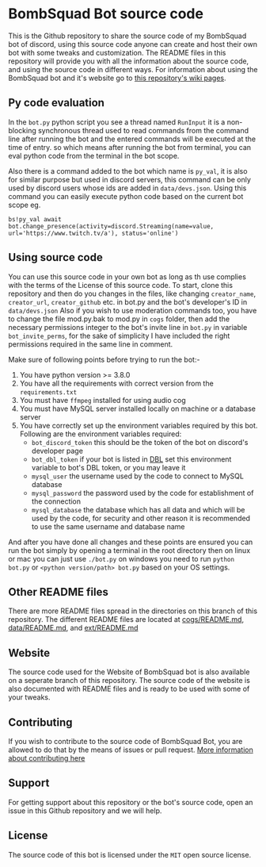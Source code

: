 # BombSquad Bot source code
This is the Github repository to share the source code of my BombSquad bot of discord,
 using this source code anyone can create and host their own bot with some tweaks and customization.
 The README files in this repository will provide you with all the information about the source code,
 and using the source code in different ways. For information about using the BombSquad bot and it's
 website go to [this repository's wiki pages](https://github.com/I-Am-The-Great/BombSquad-Bot/wiki).

## Py code evaluation
In the `bot.py` python script you see a thread named `RunInput` it is a non-blocking synchronous thread
 used to read commands from the command line after running the bot and the entered commands will be
 executed at the time of entry. so which means after running the bot from terminal, you can eval
 python code from the terminal in the bot scope.

Also there is a command added to the bot which name is `py_val`, it is also for similar purpose but
 used in discord servers, this command can be only used by discord users whose ids are added in `data/devs.json`.
 Using this command you can easily execute python code based on the current bot scope eg.
```
bs!py_val await bot.change_presence(activity=discord.Streaming(name=value, url='https://www.twitch.tv/a'), status='online')
```

## Using source code
You can use this source code in your own bot as long as th use complies with the terms of the License of this source code.
 To start, clone this repository and then do you changes in the files,
 like changing `creator_name`, `creator_url`, `creator_github` etc. in bot.py and the bot's developer's ID in `data/devs.json`
 Also if you wish to use moderation commands too, you have to change the file mod.py.bak to mod.py in `cogs` folder,
 then add the necessary permissions integer to the bot's invite line in `bot.py` in variable `bot_invite_perms`,
 for the sake of simplicity I have included the right permissions required in the same line in comment.

Make sure of following points before trying to run the bot:-
  1. You have python version >= 3.8.0
  2. You have all the requirements with correct version from the `requirements.txt`
  3. You must have `ffmpeg` installed for using audio cog
  4. You must have MySQL server installed locally on machine or a database server
  5. You have correctly set up the environment variables required by this bot. Following are the environment variables required:
      - `bot_discord_token` this should be the token of the bot on discord's developer page
      - `bot_dbl_token` if your bot is listed in [DBL](https://top.gg) set this environment variable to bot's DBL token,
      or you may leave it
      - `mysql_user` the username used by the code to connect to MySQL database
      - `mysql_password` the password used by the code for establishment of the connection
      - `mysql_database` the database which has all data and which will be used by the code,
      for security and other reason it is recommended to use the same username and database name

And after you have done all changes and these points are ensured you can run the bot simply by opening a terminal in the root
 directory then on linux or mac you can just use `./bot.py` on windows you need to run `python bot.py` or `<python version/path> bot.py` based on your OS settings.

## Other README files
There are more README files spread in the directories on this branch of this repository.
The different README files are located at [cogs/README.md](/cogs/README.md), [data/README.md](/data/README.md), and [ext/README.md](/ext/README.md)

## Website
The source code used for the Website of BombSquad bot is also available on a seperate branch of this repository.
 The source code of the website is also documented with README files and is ready to be used with some of your tweaks.

## Contributing
If you wish to contribute to the source code of BombSquad Bot, you are allowed to do that by the means of issues or pull request.
 [More information about contributing here](/.github/CONTRIBUTING.md)

## Support
For getting support about this repository or the bot's source code, open an issue in this Github repository and we will help. 

## License
The source code of this bot is licensed under the `MIT` open source license.
